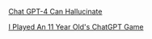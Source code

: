 [Chat GPT-4 Can Hallucinate](https://github.com/dyanabutler/writing-samples/blob/main/originalcontent/gpt4.md)

[I Played An 11 Year Old's ChatGPT Game](https://github.com/dyanabutler/writing-samples/blob/main/originalcontent/gpt4hp.md)
